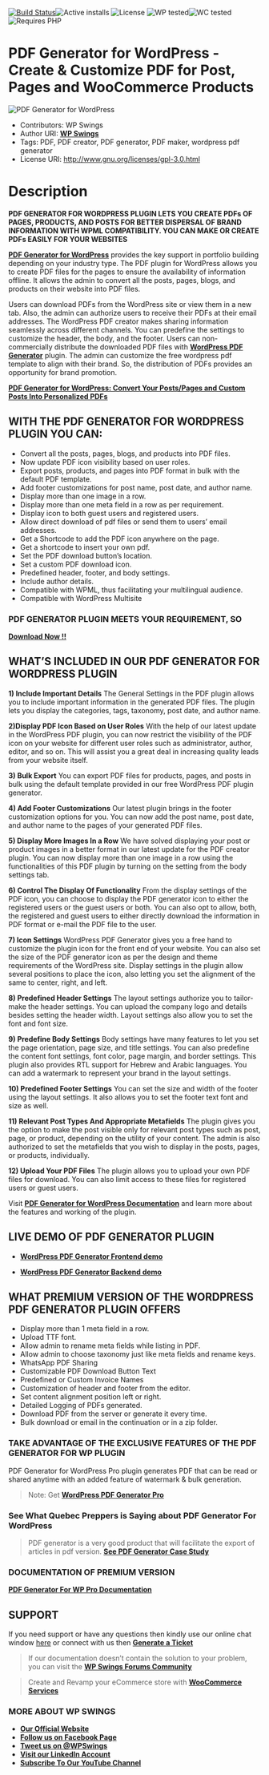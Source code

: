 [![Build Status](https://img.shields.io/travis/twbs/bootstrap/v4-dev.svg)](https://travis-ci.org/twbs/bootstrap)![Active installs](https://img.shields.io/badge/Active-1000%2B-brightgreen) ![License](https://img.shields.io/badge/License-GPLv3%20or%20later-yellowgreen) ![WP tested](https://img.shields.io/badge/WP%20tested-6.2.2-brightgreen)![WC tested](https://img.shields.io/badge/WC%20tested-7.9.0-brightgreen)![Requires PHP](https://img.shields.io/badge/Requires%20PHP-7.2-blue)
# PDF Generator for WordPress - Create & Customize PDF for Post, Pages and WooCommerce Products
![PDF Generator for WordPress](https://ps.w.org/pdf-generator-for-wp/assets/banner-772x250.png?rev=2672197)
* Contributors: WP Swings
* Author URI: [**WP Swings**](https://wpswings.com/?utm_source=wpswings-official&utm_medium=pdf-github-page&utm_campaign=site)
* Tags: PDF, PDF creator, PDF generator, PDF maker, wordpress pdf generator
* License URI: http://www.gnu.org/licenses/gpl-3.0.html 

# Description
**PDF GENERATOR FOR WORDPRESS PLUGIN LETS YOU CREATE PDFs OF PAGES, PRODUCTS, AND POSTS FOR BETTER DISPERSAL OF BRAND INFORMATION WITH WPML COMPATIBILITY. YOU CAN MAKE OR CREATE PDFs EASILY FOR YOUR WEBSITES**

[**PDF Generator for WordPress**](https://wordpress.org/plugins/pdf-generator-for-wp/) provides the key support in portfolio building depending on your industry type. The PDF plugin for WordPress allows you to create PDF files for the pages to ensure the availability of information offline. It allows the admin to convert all the posts, pages, blogs, and products on their website into PDF files. 

Users can download PDFs from the WordPress site or view them in a new tab. Also, the admin can authorize users to receive their PDFs at their email addresses. The WordPress PDF creator makes sharing information seamlessly across different channels. You can predefine the settings to customize the header, the body, and the footer. Users can non-commercially distribute the downloaded PDF files with [**WordPress PDF Generator**](https://wpswings.com/product/pdf-generator-for-wp-pro/?utm_source=wpswings-pdf-pro&utm_medium=wpswings-github-page&utm_campaign=pdf-pro) plugin. The admin can customize the free wordpress pdf template to align with their brand. So, the distribution of PDFs provides an opportunity for brand promotion.

[**PDF Generator for WordPress: Convert Your Posts/Pages and Custom Posts Into Personalized PDFs**](https://www.youtube.com/watch?v=RljECeP3JJk&t=1362s)

## WITH THE PDF GENERATOR FOR WORDPRESS PLUGIN YOU CAN:

* Convert all the posts, pages, blogs, and products into PDF files.
* Now update PDF icon visibility based on user roles.
* Export posts, products, and pages into PDF format in bulk with the default PDF template.
* Add footer customizations for post name, post date, and author name.
* Display more than one image in a row.
* Display more than one meta field in a row as per requirement.
* Display icon to both guest users and registered users.
* Allow direct download of pdf files or send them to users’ email addresses. 
* Get a Shortcode to add the PDF icon anywhere on the page.
* Get a shortcode to insert your own pdf.
* Set the PDF download button’s location. 
* Set a custom PDF download icon.
* Predefined header, footer, and body settings.
* Include author details. 
* Compatible with WPML, thus facilitating your multilingual audience.
* Compatible with WordPress Multisite

### PDF GENERATOR PLUGIN MEETS YOUR REQUIREMENT, SO 
[**Download Now !!**](https://downloads.wordpress.org/plugin/pdf-generator-for-wp.zip) 

## WHAT’S INCLUDED IN OUR PDF GENERATOR FOR WORDPRESS PLUGIN

**1) Include Important Details**
The General Settings in the PDF plugin allows you to include important information in the generated PDF files. The plugin lets you display the categories, tags, taxonomy, post date, and author name.  

**2)Display PDF Icon Based on User Roles**
With the help of our latest update in the WordPress PDF plugin, you can now restrict the visibility of the PDF icon on your website for different user roles such as administrator, author, editor, and so on. This will assist you a great deal in increasing quality leads from your website itself.

**3) Bulk Export**
You can export PDF files for products, pages, and posts in bulk using the default template provided in our free WordPress PDF plugin generator.

**4) Add Footer Customizations**
Our latest plugin brings in the footer customization options for you. You can now add the post name, post date, and author name to the pages of your generated PDF files.

**5) Display More Images In a Row**
We have solved displaying your post or product images in a better format in our latest update for the PDF creator plugin. You can now display more than one image in a row using the functionalities of this PDF plugin by turning on the setting from the body settings tab.

**6) Control The Display Of Functionality**
From the display settings of the PDF icon, you can choose to display the PDF generator icon to either the registered users or the guest users or both. You can also opt to allow, both, the registered and guest users to either directly download the information in PDF format or e-mail the PDF file to the user.

**7) Icon Settings**
WordPress PDF Generator gives you a free hand to customize the plugin icon for the front end of your website. You can also set the size of the PDF generator icon as per the design and theme requirements of the WordPress site. Display settings in the plugin allow several positions to place the icon, also letting you set the alignment of the same to center, right, and left.

**8) Predefined Header Settings**
The layout settings authorize you to tailor-make the header settings. You can upload the company logo and details besides setting the header width. Layout settings also allow you to set the font and font size. 

**9) Predefine Body Settings**
Body settings have many features to let you set the page orientation, page size, and title settings. You can also predefine the content font settings, font color, page margin, and border settings. This plugin also provides RTL support for Hebrew and Arabic languages. You can add a watermark to represent your brand in the layout settings.

**10)  Predefined Footer Settings**
You can set the size and width of the footer using the layout settings. It also allows you to set the footer text font and size as well. 

**11) Relevant Post Types And Appropriate Metafields**
The plugin gives you the option to make the post visible only for relevant post types such as post, page, or product, depending on the utility of your content. The admin is also authorized to set the metafields that you wish to display in the posts, pages, or products, individually.

**12) Upload Your PDF Files**
The plugin allows you to upload your own PDF files for download. You can also limit access to these files for registered users or guest users.

Visit [**PDF Generator for WordPress Documentation**](https://docs.wpswings.com/pdf-generator-for-wp/?utm_source=wpswings-pdf-doc&utm_medium=pdf-github-page&utm_campaign=documentation) and learn more about the features and working of the plugin.

## LIVE DEMO OF PDF GENERATOR PLUGIN

* [**WordPress PDF Generator Frontend demo**](https://demo.wpswings.com/pdf-generator-for-wp-pro/?utm_source=wpswings-pdf-demo&utm_medium=pdf-github-page&utm_campaign=frontend-demo)

* [**WordPress PDF Generator Backend demo**](https://demo.wpswings.com/pdf-generator-for-wp-pro/request-for-personal-demo/?utm_source=wpswings-pdf-demo&utm_medium=wpswings-github-page&utm_campaign=demo)


## WHAT PREMIUM VERSION OF THE WORDPRESS PDF GENERATOR PLUGIN OFFERS

* Display more than 1 meta field in a row.
* Upload TTF font.
* Allow admin to rename meta fields while listing in PDF.
* Allow admin to choose taxonomy just like meta fields and rename keys.
* WhatsApp PDF Sharing
* Customizable PDF Download Button Text
* Predefined or Custom Invoice Names
* Customization of header and footer from the editor.
* Set content alignment position left or right.
* Detailed Logging of PDFs generated.
* Download PDF from the server or generate it every time.
* Bulk download or email in the continuation or in a zip folder.


### TAKE ADVANTAGE OF THE EXCLUSIVE FEATURES OF THE PDF GENERATOR FOR WP PLUGIN
PDF Generator for WordPress Pro plugin generates PDF that can be read or shared anytime with an added feature of watermark & bulk generation.

> Note:  Get [**WordPress PDF Generator Pro**](https://wpswings.com/product/pdf-generator-for-wp-pro/?utm_source=wpswings-pdf-pro&utm_medium=wpswings-github-page&utm_campaign=pro-plugin)

###  See What Quebec Preppers is Saying about PDF Generator For WordPress 

> PDF generator is a very good product that will facilitate the export of articles in pdf version. [**See PDF Generator Case Study**](https://wpswings.com/case-studies/quebec-preppers/?utm_source=wpswings-pdf-case-study&utm_medium=pdf-github-page&utm_campaign=pdf-case-study)

###  DOCUMENTATION OF PREMIUM VERSION

 [**PDF Generator For WP Pro Documentation**](https://docs.wpswings.com/pdf-generator-for-wp-pro?utm_source=wpswings-pdf-doc&utm_medium=pdf-github-page&utm_campaign=pro-doc)

## SUPPORT
If you need support or have any questions then kindly use our online chat window [here](https://wpswings.com/?utm_source=wpswings-pdf-here&utm_medium=wpswings-github-page&utm_campaign=here) or  connect with us then [**Generate a Ticket**](https://wpswings.com/submit-query/?utm_source=wpswings-pdf-query&utm_medium=wpswings-github-page&utm_campaign=generate-ticket)

> If our documentation doesn’t contain the solution to your problem, you can visit the [**WP Swings Forums Community**](https://forums.wpswings.com/?utm_source=wpswings-forums&utm_medium=pdf-github-page&utm_campaign=forum)

> Create and Revamp your eCommerce store with [**WooCommerce Services**](https://wpswings.com/woocommerce-services/?utm_source=wpswings-pdf-services&utm_medium=pdf-github-page&utm_campaign=woocommerce-services)

### **MORE ABOUT WP SWINGS**

* [**Our Official Website**](https://wpswings.com/?utm_source=wpswings-official&utm_medium=pdf-github-page&utm_campaign=official)
* [**Follow us on Facebook Page**](https://www.facebook.com/wpswings)
* [**Tweet us on @WPSwings**](https://twitter.com/wpswings)
* [**Visit our LinkedIn Account**](https://www.linkedin.com/company/wpswings)
* [**Subscribe To Our YouTube Channel**](https://www.youtube.com/channel/UC7nYNf0JETOwW3GOD_EW2Ag)




